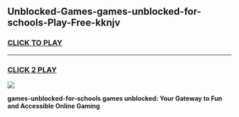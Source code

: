 
## Unblocked-Games-games-unblocked-for-schools-Play-Free-kknjv
<h3>
<a href="https://premium76.site?title=games-unblocked-for-schools&ref=10A">CLICK TO PLAY</a></h3>
<hr>

<h3>
<a href="https://premium76.site?title=games-unblocked-for-schools&ref=10A">CLICK 2 PLAY</a>
  
</h3>

<a href="https://premium76.site?title=games-unblocked-for-schools&ref=10A"><img src="https://clearcache.store/games.png"></a>


**games-unblocked-for-schools games unblocked: Your Gateway to Fun and Accessible Online Gaming**
